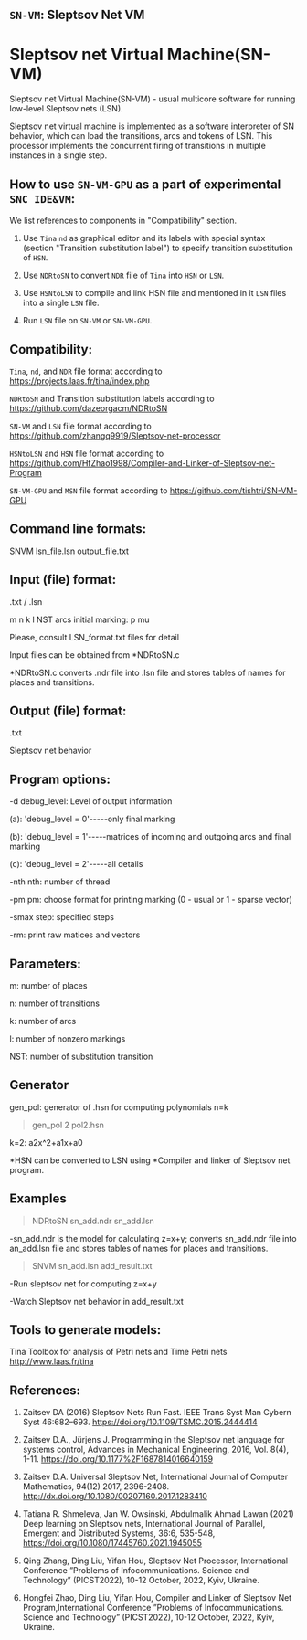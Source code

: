 ## `SN-VM`: Sleptsov Net VM

# Sleptsov net Virtual Machine(SN-VM) 

Sleptsov net Virtual Machine(SN-VM) - usual multicore software for running low-level Sleptsov nets (LSN).

Sleptsov net virtual machine is implemented as a software interpreter of SN behavior, which can load the transitions, arcs and tokens of LSN. This processor implements the concurrent firing of transitions in multiple instances in a single step.

How to use `SN-VM-GPU` as a part of experimental `SNC IDE&VM`:
--------------------------------------------------------------

We list references to components in "Compatibility" section.

1) Use `Tina` `nd` as graphical editor and its labels with special syntax (section "Transition substitution label") to specify transition substitution of `HSN`.

2) Use `NDRtoSN` to convert `NDR` file of `Tina` into `HSN` or `LSN`. 

3) Use `HSNtoLSN` to compile and link HSN file and mentioned in it `LSN` files into a single `LSN` file.

4) Run `LSN` file on `SN-VM` or `SN-VM-GPU`.


Compatibility: 
-------------- 

`Tina`, `nd`, and `NDR` file format according to https://projects.laas.fr/tina/index.php

`NDRtoSN` and Transition substitution labels according to https://github.com/dazeorgacm/NDRtoSN

`SN-VM` and `LSN` file format according to https://github.com/zhangq9919/Sleptsov-net-processor

`HSNtoLSN` and `HSN` file format according to https://github.com/HfZhao1998/Compiler-and-Linker-of-Sleptsov-net-Program

`SN-VM-GPU` and `MSN` file format according to https://github.com/tishtri/SN-VM-GPU

Command line formats:
------------
SNVM lsn_file.lsn output_file.txt 


Input (file) format:
------------
.txt / .lsn

m n k l NST
arcs
initial marking: p mu 

Please, consult LSN_format.txt files for detail

Input files can be obtained from *NDRtoSN.c

*NDRtoSN.c converts .ndr file into .lsn file and stores tables of names for places and transitions.

Output (file) format:
------------
.txt

Sleptsov net behavior

Program options:
-----------
-d debug_level: Level of output information     

(a): 'debug_level = 0'-----only final marking

(b): 'debug_level = 1'-----matrices of incoming and outgoing arcs and final marking

(c): 'debug_level = 2'-----all details

-nth nth: number of thread

-pm pm: choose format for printing marking (0 - usual or 1 - sparse vector)

-smax step: specified steps

-rm: print raw matices and vectors

Parameters:
-----------

m: number of places

n: number of transitions

k: number of arcs

l: number of nonzero markings

NST: number of substitution transition

Generator
------------
gen_pol: generator of .hsn for computing polynomials  n=k

>gen_pol 2 pol2.hsn

k=2: a2x^2+a1x+a0

*HSN can be converted to LSN using *Compiler and linker of Sleptsov net program.

Examples
------------
>NDRtoSN sn_add.ndr sn_add.lsn

-sn_add.ndr is the model for calculating z=x+y; converts sn_add.ndr file into an_add.lsn file and stores tables of names for places and transitions.

>SNVM sn_add.lsn add_result.txt

-Run sleptsov net for computing z=x+y

-Watch Sleptsov net behavior in add_result.txt

Tools to generate models:
------------
Tina Toolbox for analysis of Petri nets and Time Petri nets http://www.laas.fr/tina

References:
------------
1. Zaitsev DA (2016) Sleptsov Nets Run Fast. IEEE Trans Syst Man Cybern Syst 46:682–693. https://doi.org/10.1109/TSMC.2015.2444414

2. Zaitsev D.A., Jürjens J. Programming in the Sleptsov net language for systems control, Advances in Mechanical Engineering, 2016, Vol. 8(4), 1-11. https://doi.org/10.1177%2F1687814016640159

3. Zaitsev D.A. Universal Sleptsov Net, International Journal of Computer Mathematics, 94(12) 2017, 2396-2408. http://dx.doi.org/10.1080/00207160.2017.1283410

4. Tatiana R. Shmeleva, Jan W. Owsiński, Abdulmalik Ahmad Lawan (2021) Deep learning on Sleptsov nets, International Journal of Parallel, Emergent and Distributed Systems, 36:6, 535-548, https://doi.org/10.1080/17445760.2021.1945055

5. Qing Zhang, Ding Liu, Yifan Hou, Sleptsov Net Processor, International Conference ”Problems of Infocommunications. Science and Technology” (PICST2022), 10-12 October, 2022, Kyiv, Ukraine.

6. Hongfei Zhao, Ding Liu, Yifan Hou, Compiler and Linker of Sleptsov Net Program,International Conference ”Problems of Infocommunications. Science and Technology” (PICST2022), 10-12 October, 2022, Kyiv, Ukraine.
